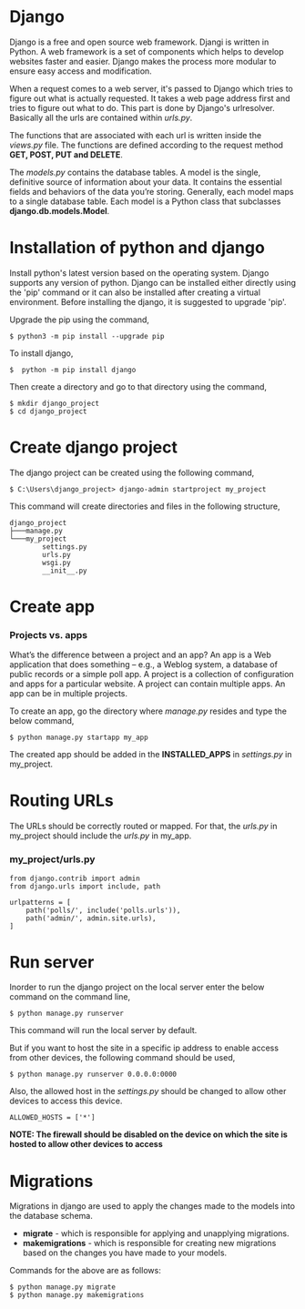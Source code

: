 # Django
  
  Django is a free and open source web framework. Djangi is written in Python. A web framework is a set of components which helps to develop websites faster and easier. Django makes the process more modular to ensure easy access and modification. 
  
  When a request comes to a web server, it's passed to Django which tries to figure out what is actually requested. It takes a web page address first and tries to figure out what to do. This part is done by Django's urlresolver. Basically all the urls are contained within *urls.py*. 
  
  The functions that are associated with each url is written inside the *views.py* file. The functions are defined according to the request method **GET, POST, PUT and DELETE**. 
  
  The *models.py* contains the database tables. A model is the single, definitive source of information about your data. It contains the essential fields and behaviors of the data you’re storing. Generally, each model maps to a single database table. Each model is a Python class that subclasses **django.db.models.Model**.
  

# Installation of python and django

  Install python's latest version based on the operating system. Django supports any version of python. Django can be installed either directly using the 'pip' command or it can also be installed after creating a virtual environment. Before installing the django, it is suggested to upgrade 'pip'. 
  

Upgrade the pip using the command,
```
$ python3 -m pip install --upgrade pip
```
To install django,
```
$  python -m pip install django
```


Then create a directory and go to that directory using the command,
```
$ mkdir django_project
$ cd django_project
```

# Create django project

  The django project can be created using the following command,
```
$ C:\Users\django_project> django-admin startproject my_project
```

This command will create directories and files in the following structure,
```
django_project
├───manage.py
└───my_project
        settings.py
        urls.py
        wsgi.py
        __init__.py
```

# Create app

### Projects vs. apps
What’s the difference between a project and an app? An app is a Web application that does something – e.g., a Weblog system, a database of public records or a simple poll app. A project is a collection of configuration and apps for a particular website. A project can contain multiple apps. An app can be in multiple projects.

To create an app, go the directory where _manage.py_ resides and type the below command,
```
$ python manage.py startapp my_app
```
The created app should be added in the **INSTALLED_APPS** in _settings.py_ in my_project.

# Routing URLs

  The URLs should be correctly routed or mapped. For that, the _urls.py_ in my_project should include the _urls.py_ in my_app.
### my_project/urls.py
```
from django.contrib import admin
from django.urls import include, path

urlpatterns = [
    path('polls/', include('polls.urls')),
    path('admin/', admin.site.urls),
]
```
# Run server

  Inorder to run the django project on the local server enter the below command on the command line,
```
$ python manage.py runserver
```
This command will run the local server by default. 

  But if you want to host the site in a specific ip address to enable access from other devices, the following command should be used,
```
$ python manage.py runserver 0.0.0.0:0000
```
Also, the allowed host in the _settings.py_ should be changed to allow other devices to access this device.
```
ALLOWED_HOSTS = ['*']
```
**NOTE: The firewall should be disabled on the device on which the site is hosted to allow other devices to access**

# Migrations

  Migrations in django are used to apply the changes made to the models into the database schema. 
- **migrate** - which is responsible for applying and unapplying migrations.
- **makemigrations** - which is responsible for creating new migrations based on the changes you have made to your models.

Commands for the above are as follows:

```
$ python manage.py migrate
$ python manage.py makemigrations
```
